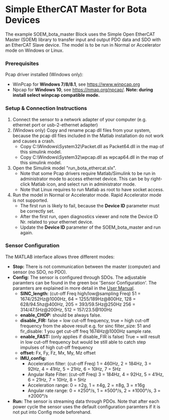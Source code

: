 # Simple EtherCAT Master for Bota Devices #

The example SOEM_bota_master Block uses the Simple Open EtherCAT Master (SOEM) library to transfer input and output PDO data and SDO with an EtherCAT Slave device. The model is to be run in Normal or Accelerator mode on Windows or Linux.

### Prerequisites ###
Pcap driver installed (Windows only):
* WinPcap for **Windows 7/8/8.1**, see https://www.winpcap.org
* Npcap for **Windows 10**, see https://nmap.org/npcap/. **Note: during install select winpcap compatible mode.**

### Setup & Connection Instructions ###
1. Connect the sensor to a network adapter of your computer (e.g. ethernet port or usb-2-ethernet adapter)
2. (Windows only) Copy and rename pcap dll files from your system, because the pcap dll files included in the Matlab installation do not work and causes a crash.
    * Copy C:\Windows\System32\Packet.dll as Packet64.dll in the map of this simulink model.
    * Copy C:\Windows\System32\wpcap.dll as wpcap64.dll in the map of this simulink model.
3. Open the Simulink model "run_bota_ethercat.slx".
    * Note that some Pcap drivers require Matlab/Simulink to be run in administrator mode to access ethernet device. This can be by right-click Matlab icon, and select run in administrator mode.
    * Note that Linux requires to run Matlab as root to have socket access.
4. Run the model in Normal or Accelerator mode. Rapid Accelerator mode is not supported.
    * The first run is likely to fail, because the **Device ID** parameter must be correctly set.
    * After the first run, open diagnostics viewer and note the Device ID Nr. related to your ethernet device.
    * Update the **Device ID** parameter of the SOEM_bota_master and run again.

### Sensor Configuration ###
The MATLAB interface allows three different modes:
* **Stop:** There is not communication between the master (computer) and sensor (no SDO, no PDO).
* **Config:** The sensor is configured through SDOs. The adjustable paramters can be found in the green box 'Sensor Configuration'. The paramters are explained in more detail in the [User Manual](https://botasys.with2.dolicloud.com/document.php?hashp=xT1E8TsY8r39x0NxIrZ1GJla14r4sKCy).
    * **SINC_length:** (cut-off Freq high/low@sampling Freq) 51 = 1674/252Hz@1000Hz, 64 = 1255/189Hz@800Hz, 128 = 628/94.5hz@400Hz, 205 = 393/59.5Hz@250Hz 256 = 314/47.5Hz@200Hz, 512 = 157/23.5@100Hz
    * **enable_CHOP:** should be always false.
    * **disable_FIR:** false = low cut-off frequency, true = high cut-off frequency from the above result e.g. for sinc filter_size: 51 and fir_disable: 1 you get cut-off freq 1674Hz@1000Hz sample rate.
    * **enable_FAST:** (only applies if disable_FIR is false) True = will result in low cut-off frequency but would be still able to catch step impulses of high cut-off frequency
    * **offset:** Fx, Fy, Fz, Mx, My, Mz offset
    * **IMU_config:**
        * Acceleration filter: (cut-off Freq) 1 = 460Hz, 2 = 184Hz, 3 = 92Hz, 4 = 41Hz, 5 = 21Hz, 6 = 10Hz, 7 = 5Hz
        * Angular Rate Filter: (cut-off Freq) 3 = 184Hz, 4 = 92Hz, 5 = 41Hz, 6 = 21Hz, 7 = 10Hz, 8 = 5Hz
        * Acceleration range: 0 = ±2g, 1 = ±4g, 2 = ±8g, 3 = ±16g
        * Angular rate range: 0 = ±250°/s, 1 = ±500°/s, 2 = ±1000°/s, 3 = ±2000°/s
* **Run:** The sensor is streaming data through PDOs. Note that after each power cycle the sensor uses the default configuration paramters if it is not put into Config mode beforehand.
